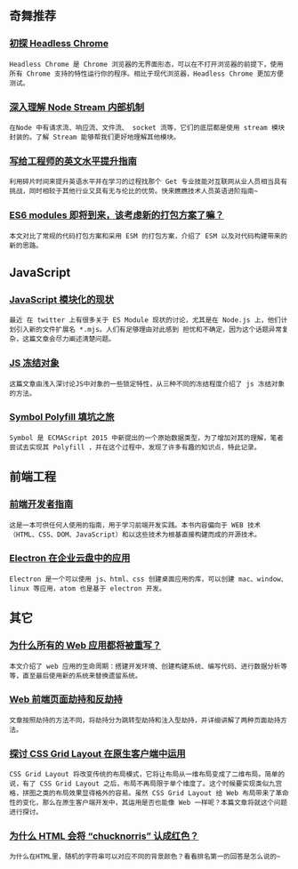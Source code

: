 
## 奇舞推荐

### [初探 Headless Chrome](https://zhuanlan.zhihu.com/p/27100187)

    Headless Chrome 是 Chrome 浏览器的无界面形态，可以在不打开浏览器的前提下，使用所有 Chrome 支持的特性运行你的程序。相比于现代浏览器，Headless Chrome 更加方便测试。

### [深入理解 Node Stream 内部机制](http://www.barretlee.com/blog/2017/06/06/dive-to-nodejs-at-stream-module/)

    在Node 中有请求流、响应流、文件流、 socket 流等，它们的底层都是使用 stream 模块封装的。了解 Stream 能够帮我们更好地理解其他模块。

### [写给工程师的英文水平提升指南](https://github.com/byoungd/english-level-up-tips-for-chinese-programmers-and-designers/)

    利用碎片时间来提升英语水平并在学习的过程找那个 Get 专业技能对互联网从业人员相当具有挑战，同时相较于其他行业又具有无与伦比的优势。快来瞧瞧技术人员英语进阶指南~

### [ES6 modules 即将到来，该考虑新的打包方案了嘛？](https://zhuanlan.zhihu.com/p/27276672)

    本文对比了常规的代码打包方案和采用 ESM 的打包方案，介绍了 ESM 以及对代码构建带来的新的思路。

## JavaScript

### [JavaScript 模块化的现状](https://zhuanlan.zhihu.com/p/26567790)

    最近 在 twitter 上有很多关于 ES Module 现状的讨论，尤其是在 Node.js 上，他们计划引入新的文件扩展名 *.mjs。人们有足够理由对此感到 担忧和不确定，因为这个话题异常复杂，这篇文章会尽力阐述清楚问题。

### [JS 冻结对象](http://www.jianshu.com/p/23c003b044a5)

    这篇文章由浅入深讨论JS中对象的一些锁定特性，从三种不同的冻结程度介绍了 js 冻结对象的方法。

### [Symbol Polyfill 填坑之旅](https://zhuanlan.zhihu.com/p/27297604)

    Symbol 是 ECMAScript 2015 中新提出的一个原始数据类型，为了增加对其的理解，笔者尝试去实现其 Polyfill ，并在这个过程中，发现了许多有趣的知识点，特此记录。

## 前端工程

### [前端开发者指南](https://github.com/xitu/front-end-handbook-2017)

    这是一本可供任何人使用的指南，用于学习前端开发实践。本书内容偏向于 WEB 技术（HTML、CSS、DOM、JavaScript）和以这些技术为根基直接构建而成的开源技术。

### [Electron 在企业云盘中的应用](http://eux.baidu.com/blog/2017/06/electron%E5%9C%A8%E4%BC%81%E4%B8%9A%E4%BA%91%E7%9B%98%E4%B8%AD%E7%9A%84%E5%BA%94%E7%94%A8)

    Electron 是一个可以使用 js、html、css 创建桌面应用的库，可以创建 mac、window、linux 等应用，atom 也是基于 electron 开发。

## 其它

### [为什么所有的 Web 应用都将被重写？](http://mp.weixin.qq.com/s/yEqItZpgIXLPHQDIb39eyQ)

    本文介绍了 web 应用的生命周期：搭建开发环境、创建构建系统、编写代码、进行数据分析等等，直至最后使用新的系统来替换遗留系统。

### [Web 前端页面劫持和反劫持](http://mp.weixin.qq.com/s/WbrXl2PS4Kh7JtqXRCGAzQ)

    文章按照劫持的方法不同，将劫持分为跳转型劫持和注入型劫持，并详细讲解了两种页面劫持方法。

### [探讨 CSS Grid Layout 在原生客户端中运用](http://www.w3cplus.com/css/native-appt-layout-width-css-grid-layout.html)

    CSS Grid Layout 将改变传统的布局模式，它将让布局从一维布局变成了二维布局。简单的说，有了 CSS Grid Layout 之后，布局不再局限于单个维度了。这个时候要实现类似九宫格，拼图之类的布局效果显得格外的容易。虽然 CSS Grid Layout 给 Web 布局带来了革命性的变化，那么在原生客户端开发中，其运用是否也能像 Web 一样呢？本篇文章将就这个问题进行探讨。

### [为什么 HTML 会将 “chucknorris” 认成红色？](http://liujinkai.com/2017/06/08/html-chucknorris/)

    为什么在HTML里，随机的字符串可以对应不同的背景颜色？看看排名第一的回答是怎么说的~

